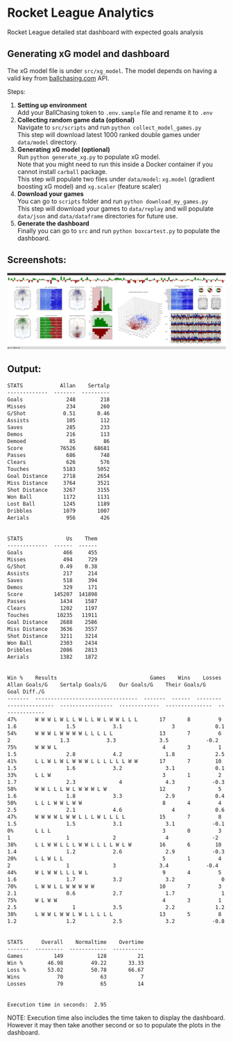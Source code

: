 # Rocket League Analytics
Rocket League detailed stat dashboard with expected goals analysis

## Generating xG model and dashboard

The xG model file is under `src/xg_model`.
The model depends on having a valid key from [ballchasing.com]() API.

Steps:
1. **Setting up environment**  
   Add your BallChasing token to `.env.sample` file and rename it to `.env`
2. **Collecting random game data (optional)**  
   Navigate to `src/scripts` and run `python collect_model_games.py`  
   This step will download latest 1000 ranked double games under `data/model` directory.
3. **Generating xG model (optional)**  
   Run `python generate_xg.py` to populate xG model.  
   Note that you might need to run this inside a Docker container if you cannot install `carball` package.  
   This step will populate two files under `data/model`: `xg.model` (gradient boosting xG model) and `xg.scaler` (feature scaler)
4. **Download your games**  
   You can go to `scripts` folder and run `python download_my_games.py`  
   This step will download your games to `data/replay` and will populate `data/json` and `data/dataframe` directories for future use.
5. **Generate the dashboard**  
   Finally you can go to `src` and run `python boxcartest.py` to populate the dashboard.

## Screenshots:
![preview6.png](https://raw.githubusercontent.com/sertalpbilal/rocket_league_analytics/main/preview6.png)

## Output:
```
STATS            Allan    Sertalp
-------------  -------  ---------
Goals              248        218
Misses             234        260
G/Shot            0.51       0.46
Assists            105        112
Saves              285        233
Demos              216        113
Demoed              85         86
Score            76526      68681
Passes             686        748
Clears             626        576
Touches           5183       5052
Goal Distance     2718       2654
Miss Distance     3764       3521
Shot Distance     3267       3155
Won Ball          1172       1131
Lost Ball         1245       1189
Dribbles          1079       1007
Aerials            956        426


STATS              Us    Them
-------------  ------  ------
Goals             466     455
Misses            494     729
G/Shot           0.49    0.38
Assists           217     214
Saves             518     394
Demos             329     171
Score          145207  141898
Passes           1434    1587
Clears           1202    1197
Touches         10235   11911
Goal Distance    2688    2586
Miss Distance    3636    3557
Shot Distance    3211    3214
Won Ball         2303    2434
Dribbles         2086    2813
Aerials          1382    1872


Win %    Results                              Games    Wins    Losses    Allan Goals/G    Sertalp Goals/G    Our Goals/G    Their Goals/G    Goal Diff./G
-------  ---------------------------------  -------  ------  --------  ---------------  -----------------  -------------  ---------------  --------------
47%      W W W L W L L W L L W L W W L L L       17       8         9              1.6                1.5            3.1                3             0.1
54%      W W W L W W W W L L L L L               13       7         6                2                1.3            3.3              3.5            -0.2
75%      W W W L                                  4       3         1              1.5                2.8            4.2              1.8             2.5
41%      L L W L W L W W W L L L L L L W W       17       7        10              1.5                1.6            3.2              3.1             0.1
33%      L L W                                    3       1         2              1.7                2.3              4              4.3            -0.3
58%      W W L L L W L W W W L W                 12       7         5              1.6                1.8            3.3              2.9             0.4
50%      L L L W W L W W                          8       4         4              2.5                2.1            4.6                4             0.6
47%      W W W W L W W L L L W L L L L           15       7         8              1.5                1.5            3.1              3.1            -0.1
0%       L L L                                    3       0         3                1                  1              2                4              -2
38%      L L W W L L L W W L L L L W L W         16       6        10              1.4                1.2            2.6              2.9            -0.3
20%      L L W L L                                5       1         4                2                  1              3              3.4            -0.4
44%      W L W W L L L W L                        9       4         5              1.6                1.7            3.2              3.2               0
70%      L W W L L W W W W W                     10       7         3              2.1                0.6            2.7              1.7               1
75%      W L W W                                  4       3         1              2.5                  1            3.5              2.2             1.2
38%      L W W L W W L W L L L L L               13       5         8              1.2                1.2            2.5              3.2            -0.8


STATS      Overall    Normaltime    Overtime
-------  ---------  ------------  ----------
Games          149           128          21
Win %        46.98         49.22       33.33
Loss %       53.02         50.78       66.67
Wins            70            63           7
Losses          79            65          14


Execution time in seconds:  2.95
```

NOTE: Execution time also includes the time taken to display the dashboard. However it may then take another second or so to populate the plots in the dashboard.
